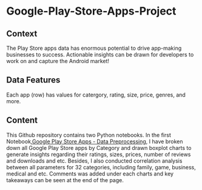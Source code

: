 # Google-Play-Store-Apps-Project
## Context
The Play Store apps data has enormous potential to drive app-making businesses to success. Actionable insights can be drawn for developers to work on and capture the Android market!

## Data Features
Each app (row) has values for catergory, rating, size, price, genres, and more.

## Content
This Github repository contains two Python notebooks. 
In the first Notebook,[Google Play Store Apps - Data Preprocessing](https://github.com/baolingz/Google-Play-Store-Apps-Project/blob/master/google-play-store-apps-data-pre-processing.ipynb), I have broken down all Google Play Store apps by Category and drawn boxplot charts to generate insights regarding their ratings, sizes, prices, number of reviews and downloads and etc. Besides, I also conducted correlation analysis between all parameters for 32 categories, including family, game, business, medical and etc. Comments was added under each charts and key takeaways can be seen at the end of the page.
